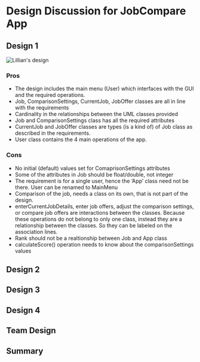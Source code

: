 # Design Discussion for JobCompare App
## Design 1
![Lillian's design](https://github.gatech.edu/gt-omscs-se-2020fall/6300Fall20Team030/tree/master/GroupProject/Design-Team/lilliandesign.png)
### Pros
* The design includes the main menu (User) which interfaces with the GUI and the required operations.
* Job, ComparisonSettings, CurrentJob, JobOffer classes are all in line with the requirements
* Cardinality in the relationships between the UML classes provided
* Job and ComparisonSettings class has all the required attributes
* CurrentJob and JobOffer classes are types (is a kind of) of Job class as described in the requirements.
* User class contains the 4 main operations of the app.

### Cons
* No initial (default) values set for ComaprisonSettings attributes
* Some of the attributes in Job should be float/double, not integer
* The requirement is for a single user, hence the ‘App’ class need not be there. User can be renamed to MainMenu
* Comparison of the job, needs a class on its own, that is not part of the design.
* enterCurrentJobDetails, enter job offers, adjust the comparison settings, or compare job offers are interactions between the classes. Because these operations do not belong to only one class, instead they are a relationship between the classes. So they can be labeled on the association lines.
* Rank should not be a realtionship between Job and App class
* calculateScore() operation needs to know about the comparisonSettings values

## Design 2

## Design 3

## Design 4

## Team Design

## Summary

